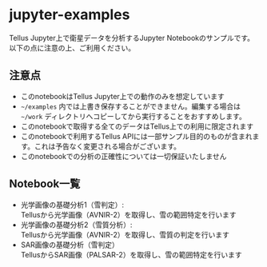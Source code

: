 # jupyter-examples
Tellus Jupyter上で衛星データを分析するJupyter Notebookのサンプルです。以下の点に注意の上、ご利用ください。


## 注意点
* このnotebookはTellus Jupyter上での動作のみを想定しています
* `~/examples` 内では上書き保存することができません。編集する場合は `~/work` ディレクトリへコピーしてから実行することをおすすめします。
* このnotebookで取得する全てのデータはTellus上での利用に限定されます
* このnotebookで利用するTellus APIには一部サンプル目的のものが含まれます。これは予告なく変更される場合がございます。
* このnotebookでの分析の正確性については一切保証いたしません


## Notebook一覧
* 光学画像の基礎分析1（雪判定）:  
  Tellusから光学画像（AVNIR-2）を取得し、雪の範囲特定を行います
* 光学画像の基礎分析2（雪質分析）:  
  Tellusから光学画像（AVNIR-2）を取得し、雪質の判定を行います
* SAR画像の基礎分析（雪判定）  
  TellusからSAR画像（PALSAR-2）を取得し、雪の範囲特定を行います

